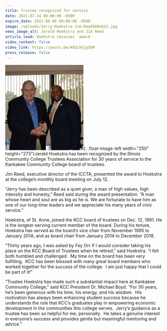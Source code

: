 ```yaml
---
title: Trustee recognized for service
date: 2021-07-14 00:00:00 -0500
expire_date: 2021-08-06 00:00:00 -0500
image: /uploads/Jerry-Hoekstra-Jim-Reed580x633.jpg
news_image_alt: Jerald Hoekstra and Jim Reed
article_lead: Hoekstra receives  award
video_content: false
video_link: https://youtu.be/4d2LkGjg5bM
press_release: false
---
```

![](/uploads/jerry-hoekstra-jim-reed250x273.jpg){: .float-image-left width="250" height="273"}Jerald Hoekstra has been recognized by the Illinois Community College Trustees Association for 30 years of service to the Kankakee Community College board of trustees.&nbsp;

Jim Reed, executive director of the ICCTA, presented the award to Hoekstra at the college’s monthly board meeting on July 12.

“Jerry has been described as a quiet giver, a man of high values, high intensity and honesty,” Reed said during the award presentation. “A man whose heart and soul are as big as he is. We are fortunate to have him as one of our long-time leaders and we appreciate his many years of civic service.”

Hoekstra, of St. Anne, joined the KCC board of trustees on Dec. 12, 1991. He is the longest-serving current member of the board. During his tenure, Hoekstra has served as the board’s vice chair from November 1995 to January 2014; and as board chair from January 2014 to December 2018.

“Thirty years ago, I was asked by Fey Orr if I would consider taking his place on the KCC Board of Trustees when he retired,” said Hoekstra. “I felt both humbled and challenged. &nbsp;My time on the board has been very fulfilling. &nbsp;KCC has been blessed with many great board members who worked together for the success of the college. &nbsp;I am just happy that I could be part of it\!”

“Trustee Hoekstra has made such a substantial impact here at Kankakee Community College,” said KCC President Dr. Michael Boyd. “For 30 years, he’s been generous with his time, his energy, and his wisdom. &nbsp;His motivation has always been enhancing student success because he understands the role that KCC’s graduates play in empowering economic development in the communities this college serves. &nbsp;Jerry’s guidance as a trustee has been so helpful for me, personally. &nbsp;He takes a genuine interest in everyone’s success and provides gentle but meaningful mentoring and advice.”

&nbsp;
